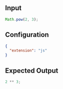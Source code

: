 
## Input
```javascript input
Math.pow(2, 3);
```

## Configuration
```json configuration
{
  "extension": "js"
}
```

## Expected Output
```javascript expected output
2 ** 3;
```
